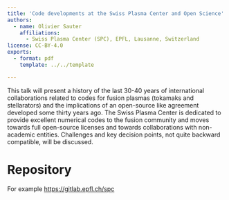 ```yaml
---
title: 'Code developments at the Swiss Plasma Center and Open Science'
authors:
  - name: Olivier Sauter
    affiliations:
      - Swiss Plasma Center (SPC), EPFL, Lausanne, Switzerland
license: CC-BY-4.0
exports:
  - format: pdf
    template: ../../template

---
```


This talk will present a history of the last 30-40 years of international collaborations related to codes for fusion plasmas (tokamaks and stellarators) and the implications of an open-source like agreement developed some thirty years ago. The Swiss Plasma Center is dedicated to provide excellent numerical codes to the fusion community and moves towards full open-source licenses and towards collaborations with non-academic entities. Challenges and key decision points, not quite backward compatible, will be discussed.

# Repository
For example https://gitlab.epfl.ch/spc


